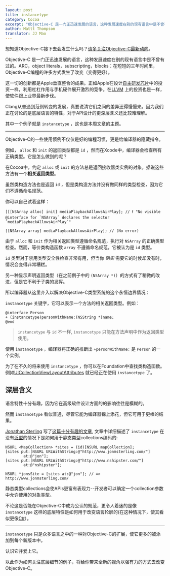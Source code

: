 ```yaml
---
layout: post
title: instancetype
category: Cocoa
excerpt: "Objective-C 是一门正迅速发展的语言，这种发展速度在别的现有语言中是不曾有过的。从普通到范例转变的发展，真要说清它们之间的差异还得慢慢来。因为我们正在讨论的是底层语言的特性，对于API设计的更深层含义还比较难理解。"
author: Mattt Thompson
translator: JJ Mao
---
```


想知道Objective-C接下去会发生什么吗？[请多关注Objective-C最新动向](http://clang.llvm.org/docs/LanguageExtensions.html)。

Objective-C 是一门正迅速发展的语言，这种发展速度在别的现有语言中是不曾有过的。ARC，object literals，subscripting，blocks：在短短的三年时间里，Objective-C编程的许多方式发生了改变（变得更好）。

这一切的创新都是Apple垂直整合的成果。正如Apple在设计[自主研发芯片](http://en.wikipedia.org/wiki/Apple_A4)中的投资一样，利用杠杠作用与手机硬件展开激烈的竞争。在[LLVM](http://llvm.org) 上的投资也是一样，使软件跟上业界最新步伐。

Clang从普通到范例转变的发展，真要说清它们之间的差异还得慢慢来。因为我们正在讨论的是底层语言的特性，对于API设计的更深层含义还比较难理解。

其中一个例子就是 `instancetype` ，这也是本周文章的主题。

---

Objective-C的一些使用惯例不仅仅是好的编程习惯，更是给编译器的隐藏指令。

例如， `alloc` 和 `init` 的返回类型都是 `id` ，然而在Xcode中，编译器会检查所有正确类型。它是怎么做到的呢？

在Cocoa中，约定 `alloc` 或 `init` 的方法总是返回接收器类实例的对象。据说这些方法有一个**相关返回类型**。

虽然类构造方法也是返回 `id` ，但是类构造方法并没有做同样的类型检查，因为它们不遵循命名规范。

你可以自己试着这样：

~~~{objective-c}
[[[NSArray alloc] init] mediaPlaybackAllowsAirPlay]; // ❗ "No visible @interface for `NSArray` declares the selector `mediaPlaybackAllowsAirPlay`"

[[NSArray array] mediaPlaybackAllowsAirPlay]; // (No error)
~~~

由于 `alloc` 和 `init` 作为相关返回类型遵循命名规范，执行对 `NSArray` 的正确类型检查。然而，等价类构造函数 `array` 不遵循命名规范，它被认为是 `id` 类型。

`id` 类型对于禁用类型安全性检查非常有用，但当你 _确实_ 需要它的时候却没有时，情况会变得非常糟糕。

另一种显示声明返回类型（在之前例子中的 `(NSArray *)`）的方式有了稍微的改进，但是它不利于子类的发挥。

所以编译器从这里介入以解决Objective-C类型系统的这个永恒边界情况：

`instancetype` 关键字，它可以表示一个方法的相关返回类型。例如：

~~~{objective-c}
@interface Person
+ (instancetype)personWithName:(NSString *)name;
@end
~~~

> `instancetype` 与 `id` 不一样, `instancetype` 只能在方法声明中作为返回类型使用。

使用 `instancetype` ，编译器将正确的推断出 `+personWithName:` 是 `Person` 的一个实例。

为了在不久的将来使用 `instancetype` ，你可以在Foundation中查找类构造函数。例如[UICollectionViewLayoutAttributes](http://developer.apple.com/library/ios/#documentation/uikit/reference/UICollectionViewLayoutAttributes_class/Reference/Reference.html) 就已经正在使用 `instancetype` 了。

## 深层含义

语言特性十分有趣，因为它在高级软件设计方面的的影响往往是模糊的。

然而 `instancetype` 看似普通，尽管它能为编译器锦上添花，但它可用于更棒的结果。

[Jonathan Sterling](https://twitter.com/jonsterling) 写了[这篇十分有趣的文章](http://www.jonmsterling.com/posts/2012-02-05-typed-collections-with-self-types-in-objective-c.html), 文章中详细描述了 `instancetype` 在没有[泛型](http://en.wikipedia.org/wiki/Generic_programming)的情况下是如何用于静态类型collections编码的:

~~~{objective-c}
NSURL <MapCollection> *sites = (id)[NSURL mapCollection];
[sites put:[NSURL URLWithString:@"http://www.jonmsterling.com/"]
        at:@"jon"];
[sites put:[NSURL URLWithString:@"http://www.nshipster.com/"]
        at:@"nshipster"];

NSURL *jonsSite = [sites at:@"jon"]; // => http://www.jonmsterling.com/
~~~

静态类型collections会使APIs更富有表现力--开发者可以确定一个collection参数中允许使用的对象类型。

不论这是否能在Objective-C中成为公认的规范，更令人着迷的是像 `instancetype` 这样的底层特性是如何用于改变语言轮廓的(在这种情况下，使其看似更像[C#][1]）。

---

`instancetype` 只是众多语言之中的一种对Objective-C的扩展，使它更多的被添加到每个新版本中。

认识它并爱上它。

以此作为如何关注底层细节的例子，将给你带来全新的视角以强有力的方式去改变Objective-C。

[1]: http://en.wikipedia.org/wiki/C_Sharp_(programming_language)
